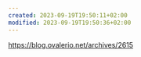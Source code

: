 ```yaml
---
created: 2023-09-19T19:50:11+02:00
modified: 2023-09-19T19:50:36+02:00
---
```


https://blog.ovalerio.net/archives/2615
